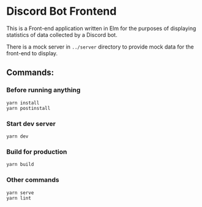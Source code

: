 # Discord Bot Frontend

This is a Front-end application written in Elm for the purposes of displaying statistics of data collected by a Discord bot.

There is a mock server in `../server` directory to provide mock data for the front-end to display.

## Commands:

### Before running anything

```
yarn install
yarn postinstall
```

### Start dev server

```
yarn dev
```

### Build for production

```
yarn build
```

### Other commands

```
yarn serve
yarn lint
```



